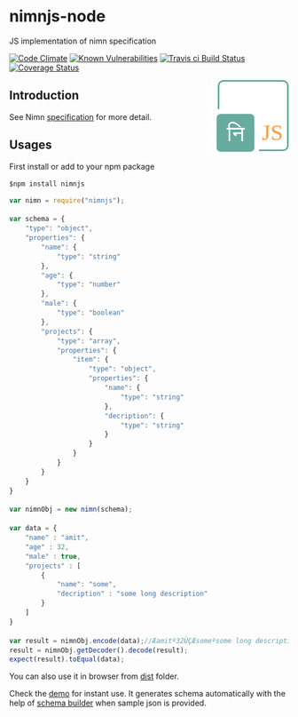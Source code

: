 # nimnjs-node
JS implementation of nimn specification

[![Code Climate](https://codeclimate.com/github/nimndata/nimnjs-node//badges/gpa.svg)](https://codeclimate.com/github/nimndata/nimnjs-node/) 
[![Known Vulnerabilities](https://snyk.io/test/github/nimndata/nimnjs-node//badge.svg)](https://snyk.io/test/github/nimndata/nimnjs-node/) 
[![Travis ci Build Status](https://travis-ci.org/nimndata/nimnjs-node/.svg?branch=master)](https://travis-ci.org/nimndata/nimnjs-node/) 
[![Coverage Status](https://coveralls.io/repos/github/nimndata/nimnjs-node//badge.svg?branch=master)](https://coveralls.io/github/nimndata/nimnjs-node/?branch=master)


<img align="right" src="static/img/nimnjs-logo.png" /> 

## Introduction
See Nimn [specification](https://github.com/nimndata/spec) for more detail.

## Usages
First install or add to your npm package
```
$npm install nimnjs
```

```js
var nimn = require("nimnjs");

var schema = {
    "type": "object",
    "properties": {
        "name": {
            "type": "string"
        },
        "age": {
            "type": "number"
        },
        "male": {
            "type": "boolean"
        },
        "projects": {
            "type": "array",
            "properties": {
                "item": {
                    "type": "object",
                    "properties": {
                        "name": {
                            "type": "string"
                        },
                        "decription": {
                            "type": "string"
                        }
                    }
                }
            }
        }
    }
}

var nimnObj = new nimn(schema);

var data = {
    "name" : "amit",
    "age" : 32,
    "male" : true,
    "projects" : [
        {
            "name": "some",
            "decription" : "some long description"
        }
    ]
}

var result = nimnObj.encode(data);//Æamitº32ÙÇÆsomeºsome long description
result = nimnObj.getDecoder().decode(result);
expect(result).toEqual(data); 
```
You can also use it in browser from [dist](dist/nimn.js) folder.


Check the [demo](https://nimndata.github.io/nimnjs-node/) for instant use. It generates schema automatically with the help of [schema builder](https://github.com/nimndata/nimnjs-schema-builder) when sample json is provided.
